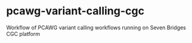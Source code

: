 # pcawg-variant-calling-cgc

Workflow of PCAWG variant calling workflows running on Seven Bridges CGC platform
